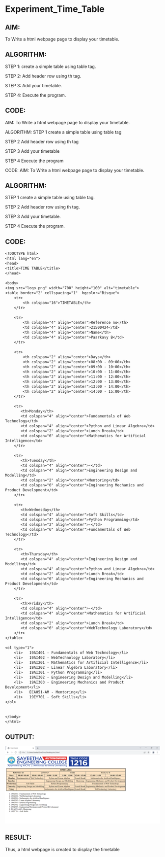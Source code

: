 # Experiment_Time_Table

## AIM:
To Write a html webpage page to display your timetable.

## ALGORITHM:
STEP 1:
create a simple table using table tag.

STEP 2:
Add header row using th tag.

STEP 3:
Add your timetable.

STEP 4:
Execute the program.

## CODE:

AIM:
To Write a html webpage page to display your timetable.

ALGORITHM:
STEP 1
create a simple table using table tag

STEP 2
Add header row using th tag

STEP 3
Add your timetable

STEP 4
Execute the program

CODE:
AIM:
To Write a html webpage page to display your timetable.

## ALGORITHM:
STEP 1
create a simple table using table tag.

STEP 2
Add header row using th tag.

STEP 3
Add your timetable.

STEP 4
Execute the program.

## CODE:
```
<!DOCTYPE html>
<html lang="en">
<head>
<title>TIME TABLE</title>
</head>

<body>
<img src="logo.png" width="700" height="100" alt="timetable">
<table border="2" cellspacing="1"  bgcolor="Bisque">
	<tr>
	    <th colspan="16">TIMETABLE</th>
	</tr>

	<tr>
	    <th colspan="4" align="center">Reference no</th>
	    <td colspan="4" align="center">21500424</td>
	    <th colspan="4" align="center">Name</th>
	    <td colspan="4" align="center">Paarkavy B</td>
	</tr>

	<tr>
	    <th colspan="2" align="center">Days</th>
	    <th colspan="2" align="center">08:00 - 09:00</th>
        <th colspan="2" align="center">09:00 - 10:00</th>
	    <th colspan="2" align="center">10:00 - 11:00</th>
        <th colspan="2" align="center">11:00 - 12:00</th>
	    <th colspan="2" align="center">12:00 - 13:00</th>
        <th colspan="2" align="center">13:00 - 14:00</th>
	    <th colspan="2" align="center">14:00 - 15:00</th>
	</tr>

	<tr>
	   <th>Monday</th>
	   <td colspan="4" align="center">Fundamentals of Web Technology</td>
	   <td colspan="4" align="center">Python and Linear Algebra</td>
	   <td colspan="2" align="center">Lunch Break</td>
	   <td colspan="6" align="center">Mathematics for Artificial Intelligence</td>
	</tr>

	<tr>
	   <th>Tuesday</th>
	   <td colspan="4" align="center">-</td>
	   <td colspan="4" align="center">Engineering Design and Modelling</td>
	   <td colspan="2" align="center">Mentoring</td>
	   <td colspan="6" align="center">Engineering Mechanics and Product Development</td>
	</tr>
	
	<tr>
	   <th>Wednesday</th>
	   <td colspan="4" align="center">Soft Skills</td>
	   <td colspan="4" align="center">Python Programming</td>
	   <td colspan="2" align="center">-</td>
	   <td colspan="6" align="center">Fundamentals of Web Technology</td>
	</tr>

	<tr>
	   <th>Thursday</th>
	   <td colspan="4" align="center">Engineering Design and Modelling</td>
	   <td colspan="4" align="center">Python and Linear Algebra</td>
	   <td colspan="2" align="center">Lunch Break</td>
	   <td colspan="6" align="center">Engineering Mechanics and Product Development</td>
	</tr>

	<tr>
	   <th>Friday</th>
	   <td colspan="4" align="center">-</td>
	   <td colspan="4" align="center">Mathematics for Artificial Intelligence</td>
	   <td colspan="2" align="center">Lunch Break</td>
	   <td colspan="6" align="center">WebTechnology Laboratory</td>
	</tr>
</table>

<ol type="1">
	<li>   19AI401 - Fundamentals of Web Technology</li>
	<li>   19AI402 - WebTechnology Laboratory</li> 
	<li>   19AI201 - Mathematics for Artificial Intelligence</li> 
	<li>   19AI202 - Linear Algebra Laboratory</li> 
	<li>   19AI301 - Python Programming</li> 
	<li>   19AI302 - Engineering Design and Modelling</li> 
	<li>   19AI303 - Engineering Mechanics and Product Development</li> 
	<li>   ECA051-AM - Mentoring</li> 
	<li>   19EY701 - Soft Skills</li> 
</ol>


</body>
</html>
```

## OUTPUT:
![output](TIME.png)

## RESULT:
Thus, a html webpage is created to display the timetable